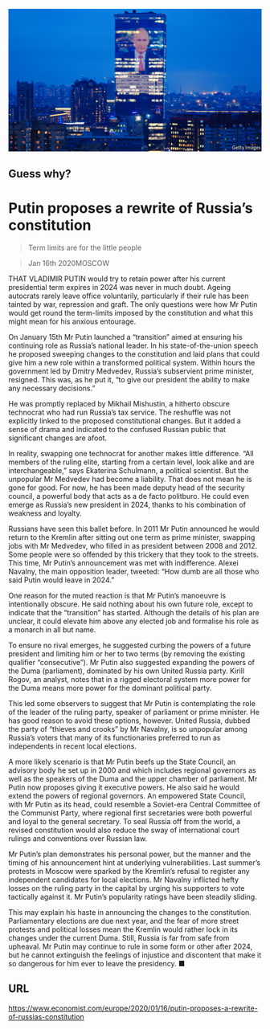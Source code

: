![](./images/20200118_EUP001_0.jpg)

## Guess why?

# Putin proposes a rewrite of Russia’s constitution

> Term limits are for the little people

> Jan 16th 2020MOSCOW

THAT VLADIMIR PUTIN would try to retain power after his current presidential term expires in 2024 was never in much doubt. Ageing autocrats rarely leave office voluntarily, particularly if their rule has been tainted by war, repression and graft. The only questions were how Mr Putin would get round the term-limits imposed by the constitution and what this might mean for his anxious entourage.

On January 15th Mr Putin launched a “transition” aimed at ensuring his continuing role as Russia’s national leader. In his state-of-the-union speech he proposed sweeping changes to the constitution and laid plans that could give him a new role within a transformed political system. Within hours the government led by Dmitry Medvedev, Russia’s subservient prime minister, resigned. This was, as he put it, “to give our president the ability to make any necessary decisions.”

He was promptly replaced by Mikhail Mishustin, a hitherto obscure technocrat who had run Russia’s tax service. The reshuffle was not explicitly linked to the proposed constitutional changes. But it added a sense of drama and indicated to the confused Russian public that significant changes are afoot.

In reality, swapping one technocrat for another makes little difference. “All members of the ruling elite, starting from a certain level, look alike and are interchangeable,” says Ekaterina Schulmann, a political scientist. But the unpopular Mr Medvedev had become a liability. That does not mean he is gone for good. For now, he has been made deputy head of the security council, a powerful body that acts as a de facto politburo. He could even emerge as Russia’s new president in 2024, thanks to his combination of weakness and loyalty.

Russians have seen this ballet before. In 2011 Mr Putin announced he would return to the Kremlin after sitting out one term as prime minister, swapping jobs with Mr Medvedev, who filled in as president between 2008 and 2012. Some people were so offended by this trickery that they took to the streets. This time, Mr Putin’s announcement was met with indifference. Alexei Navalny, the main opposition leader, tweeted: “How dumb are all those who said Putin would leave in 2024.”

One reason for the muted reaction is that Mr Putin’s manoeuvre is intentionally obscure. He said nothing about his own future role, except to indicate that the “transition” has started. Although the details of his plan are unclear, it could elevate him above any elected job and formalise his role as a monarch in all but name.

To ensure no rival emerges, he suggested curbing the powers of a future president and limiting him or her to two terms (by removing the existing qualifier “consecutive”). Mr Putin also suggested expanding the powers of the Duma (parliament), dominated by his own United Russia party. Kirill Rogov, an analyst, notes that in a rigged electoral system more power for the Duma means more power for the dominant political party.

This led some observers to suggest that Mr Putin is contemplating the role of the leader of the ruling party, speaker of parliament or prime minister. He has good reason to avoid these options, however. United Russia, dubbed the party of “thieves and crooks” by Mr Navalny, is so unpopular among Russia’s voters that many of its functionaries preferred to run as independents in recent local elections.

A more likely scenario is that Mr Putin beefs up the State Council, an advisory body he set up in 2000 and which includes regional governors as well as the speakers of the Duma and the upper chamber of parliament. Mr Putin now proposes giving it executive powers. He also said he would extend the powers of regional governors. An empowered State Council, with Mr Putin as its head, could resemble a Soviet-era Central Committee of the Communist Party, where regional first secretaries were both powerful and loyal to the general secretary. To seal Russia off from the world, a revised constitution would also reduce the sway of international court rulings and conventions over Russian law.

Mr Putin’s plan demonstrates his personal power, but the manner and the timing of his announcement hint at underlying vulnerabilities. Last summer’s protests in Moscow were sparked by the Kremlin’s refusal to register any independent candidates for local elections. Mr Navalny inflicted hefty losses on the ruling party in the capital by urging his supporters to vote tactically against it. Mr Putin’s popularity ratings have been steadily sliding.

This may explain his haste in announcing the changes to the constitution. Parliamentary elections are due next year, and the fear of more street protests and political losses mean the Kremlin would rather lock in its changes under the current Duma. Still, Russia is far from safe from upheaval. Mr Putin may continue to rule in some form or other after 2024, but he cannot extinguish the feelings of injustice and discontent that make it so dangerous for him ever to leave the presidency. ■

## URL

https://www.economist.com/europe/2020/01/16/putin-proposes-a-rewrite-of-russias-constitution
